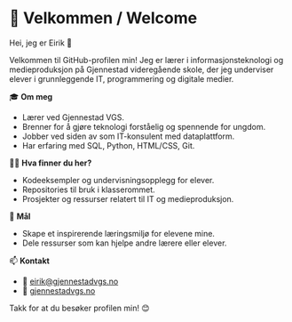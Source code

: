 # 👋 Velkommen / Welcome

Hei, jeg er Eirik 👋

Velkommen til GitHub-profilen min! Jeg er lærer i informasjonsteknologi og medieproduksjon på Gjennestad videregående skole, der jeg underviser elever i grunnleggende IT, programmering og digitale medier.

🎓 **Om meg**
- Lærer ved Gjennestad VGS.
- Brenner for å gjøre teknologi forståelig og spennende for ungdom.
- Jobber ved siden av som IT-konsulent med dataplattform.
- Har erfaring med SQL, Python, HTML/CSS, Git.

👨‍🏫 **Hva finner du her?**
- Kodeeksempler og undervisningsopplegg for elever.
- Repositories til bruk i klasserommet.
- Prosjekter og ressurser relatert til IT og medieproduksjon.

🚀 **Mål**
- Skape et inspirerende læringsmiljø for elevene mine.
- Dele ressurser som kan hjelpe andre lærere eller elever.

📫 **Kontakt**
- 📧 eirik@gjennestadvgs.no
- 💼 [gjennestadvgs.no](https://www.gjennestadvgs.no)

Takk for at du besøker profilen min! 😊
